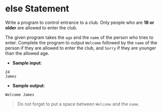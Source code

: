 # else Statement

Write a program to control entrance to a club. Only people who are **18 or older** are allowed to enter the club.

The given program takes the `age` and the `name` of the person who tries to enter. Complete the program to output `Welcome` followed by the `name` of the person if they are allowed to enter the club, and `Sorry` if they are younger than the allowed age.

- **Sample input**:  
```
24
James
```

- **Sample output**:  
```
Welcome James
```

>Do not forget to put a space between `Welcome` and the `name`.